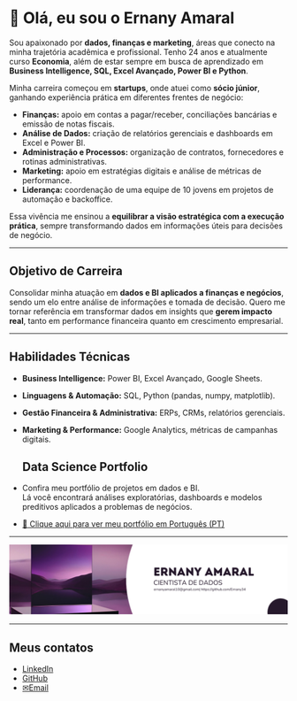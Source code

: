 # 👋 Olá, eu sou o Ernany Amaral  

Sou apaixonado por **dados, finanças e marketing**, áreas que conecto na minha trajetória acadêmica e profissional. Tenho 24 anos e atualmente curso **Economia**, além de estar sempre em busca de aprendizado em **Business Intelligence, SQL, Excel Avançado, Power BI e Python**.  

Minha carreira começou em **startups**, onde atuei como **sócio júnior**, ganhando experiência prática em diferentes frentes de negócio:  
- **Finanças:** apoio em contas a pagar/receber, conciliações bancárias e emissão de notas fiscais.  
- **Análise de Dados:** criação de relatórios gerenciais e dashboards em Excel e Power BI.  
- **Administração e Processos:** organização de contratos, fornecedores e rotinas administrativas.  
- **Marketing:** apoio em estratégias digitais e análise de métricas de performance.  
- **Liderança:** coordenação de uma equipe de 10 jovens em projetos de automação e backoffice.  

Essa vivência me ensinou a **equilibrar a visão estratégica com a execução prática**, sempre transformando dados em informações úteis para decisões de negócio.  

---

## Objetivo de Carreira  
Consolidar minha atuação em **dados e BI aplicados a finanças e negócios**, sendo um elo entre análise de informações e tomada de decisão. Quero me tornar referência em transformar dados em insights que **gerem impacto real**, tanto em performance financeira quanto em crescimento empresarial.  

---

## Habilidades Técnicas  
- **Business Intelligence:** Power BI, Excel Avançado, Google Sheets.  
- **Linguagens & Automação:** SQL, Python (pandas, numpy, matplotlib).  
- **Gestão Financeira & Administrativa:** ERPs, CRMs, relatórios gerenciais.  
- **Marketing & Performance:** Google Analytics, métricas de campanhas digitais.

  ## Data Science Portfolio  

- Confira meu portfólio de projetos em dados e BI.  
  Lá você encontrará análises exploratórias, dashboards e modelos preditivos aplicados a problemas de negócios.  

- [📘 Clique aqui para ver meu portfólio em Português (PT)](https://github.com/Ernany34?tab=repositories)    

---

<p align="center">
  <img src="Capa.png" alt="Banner Ernany Amaral">
</p>


---

## Meus contatos 

- [LinkedIn](https://www.linkedin.com/in/ernanyamaral)  
- [GitHub](https://github.com/Ernany34)  
- [✉Email](mailto:ernanyamaral10@gmail.com)  

<!--
**Ernany34/Ernany34** is a ✨ _special_ ✨ repository because its `README.md` (this file) appears on your GitHub profile.

Here are some ideas to get you started:

- 🔭 I’m currently working on ...
- 🌱 I’m currently learning ...
- 👯 I’m looking to collaborate on ...
- 🤔 I’m looking for help with ...
- 💬 Ask me about ...
- 📫 How to reach me: ...
- 😄 Pronouns: ...
- ⚡ Fun fact: ...
-->
